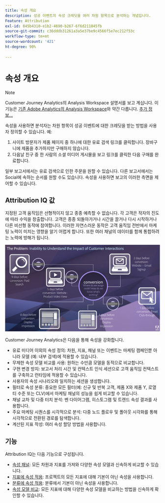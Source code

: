 ```yaml
---
title: 속성 개요
description: 성공 이벤트의 속성 크레딧을 여러 차원 항목으로 분석하는 개념입니다.
Feature: Attribution
exl-id: 845b4310-e1b2-4690-b267-6f6d211845fb
source-git-commit: c36dddb31261a3a5e37be9c4566f5e7ec212f53c
workflow-type: tm+mt
source-wordcount: '421'
ht-degree: 90%

---
```


# 속성 개요

>[!NOTE]
>
>Customer Journey Analytics의 Analysis Workspace 설명서를 보고 계십니다. 이 기능은 [기존 Adobe Analytics의 Analysis Workspace](https://experienceleague.adobe.com/docs/analytics/analyze/analysis-workspace/home.html?lang=ko-KR)와 약간 다릅니다. [추가 정보...](/help/getting-started/cja-aa.md)

속성을 사용하면 분석자는 차원 항목이 성공 이벤트에 대한 크레딧을 받는 방법을 사용자 정의할 수 있습니다. 예:

1. 사이트 방문자가 제품 페이지 중 하나에 대한 유료 검색 링크를 클릭합니다. 장바구니에 제품을 추가하지만 구매하지 않습니다.
2. 다음날 친구 중 한 사람의 소셜 미디어 게시물을 보고 링크를 클릭한 다음 구매를 완료합니다.

일부 보고서에서는 유료 검색으로 인한 주문을 원할 수 있습니다. 다른 보고서에서는 Social에 속하는 순서를 원할 수도 있습니다. 속성을 사용하면 보고의 이러한 측면을 제어할 수 있습니다.

## Attribution IQ 값

지정된 고객 움직임은 선형적이지 않고 종종 예측할 수 없습니다. 각 고객은 작자의 진도에 따라 수익을 창출합니다. 고객은 종종 되돌아가거나 시간을 끌거나 다시 시작하거나 다른 비선형 동작에 참여합니다. 이러한 자연스러운 동작은 고객 움직임 전반에서 마케팅 노력이 미치는 영향을 알기 어렵게 합니다. 또한 여러 채널의 데이터를 함께 통합하려는 노력에 방해가 됩니다.

![Attribution IQ 문제](assets/attribution_iq_problem.png)

Customer Journey Analytics은 다음을 통해 속성을 강화합니다.

* 유료 미디어 이외의 속성 정의: 차원, 지표, 채널 또는 이벤트는 마케팅 캠페인뿐 아니라 모델 (예: 내부 검색)에 적용할 수 있습니다.
* 무제한 속성 모델 비교를 사용: 원하는 수만큼 모델을 동적으로 비교합니다.
* 구현 변경 방지: 보고서 처리 시간 및 컨텍스트 인식 세션으로 고객 움직임 컨텍스트를 구축하고 런타임에 적용할 수 있습니다.
* 사용자의 속성 시나리오와 일치하는 세션을 생성합니다.
* 필터로 속성 분류: 중요한 모든 필터(예: 신규 및 반복 고객, 제품 X와 제품 Y, 로열티 수준 또는 CLV)에서 마케팅 채널의 성능을 쉽게 비교할 수 있습니다.
* 채널 교차 및 다중 터치 분석: 벤 다이어그램, 히스토그램 및 트렌드 속성 결과를 사용합니다.
* 주요 마케팅 시퀀스를 시각적으로 분석: 다중 노드 플로우 및 폴아웃 시각화를 통해 시각적으로 전환된 경로를 탐색합니다.
* 계산된 지표 작성: 여러 속성 할당 방법을 사용합니다.

## 기능

Attribution IQ는 다음 기능으로 구성됩니다.

* [속성 패널](../c-panels/attribution.md): 모든 차원과 지표를 가져와 다양한 속성 모델과 신속하게 비교할 수 있습니다.
* [지표에 속성 적용](/help/analysis-workspace/visualizations/freeform-table/column-row-settings/column-settings.md): 프로젝트의 모든 지표에 대해 기본이 아닌 속성을 사용합니다.
* [분류에 속성 적용](/help/components/dimensions/t-breakdown-fa.md): 분류에서 기본이 아닌 속성을 사용합니다.
* [속성 모델 비교](/help/components/apply-create-metrics.md): 모든 지표에 대해 다양한 속성 모델을 비교하는 방법을 신속하게 확인할 수 있습니다.
